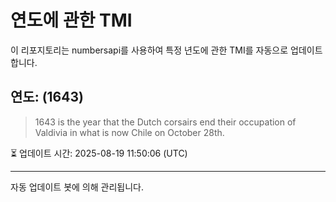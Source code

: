 
# 연도에 관한 TMI

이 리포지토리는 numbersapi를 사용하여 특정 년도에 관한 TMI를 자동으로 업데이트합니다.

## 연도: (1643)
> 1643 is the year that the Dutch corsairs end their occupation of Valdivia in what is now Chile on October 28th.

⏳ 업데이트 시간: 2025-08-19 11:50:06 (UTC)

---
자동 업데이트 봇에 의해 관리됩니다.
